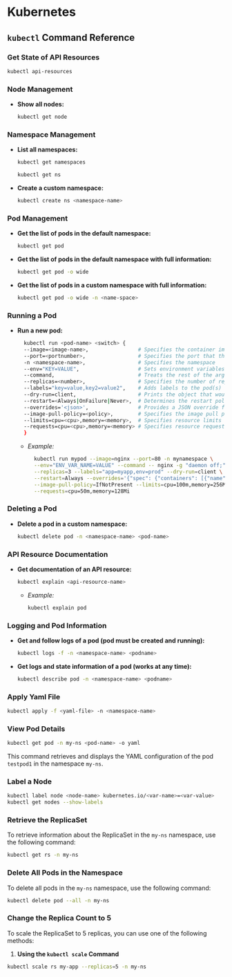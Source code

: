 # Kubernetes

## `kubectl` Command Reference

### Get State of API Resources
```bash
kubectl api-resources
```

### Node Management
- **Show all nodes:**
  ```bash
  kubectl get node
  ```

### Namespace Management
- **List all namespaces:**
  ```bash
  kubectl get namespaces
  ```
  ```bash
  kubectl get ns
  ```
- **Create a custom namespace:**
  ```bash
  kubectl create ns <namespace-name>
  ```

### Pod Management
- **Get the list of pods in the default namespace:**
  ```bash
  kubectl get pod
  ```
- **Get the list of pods in the default namespace with full information:**
  ```bash
  kubectl get pod -o wide
  ```
- **Get the list of pods in a custom namespace with full information:**
  ```bash
  kubectl get pod -o wide -n <name-space>
  ```

### Running a Pod
- **Run a new pod:**
  ```bash
    kubectl run <pod-name> <switch> {
    --image=<image-name>,                # Specifies the container image to use
    --port=<portnumber>,                 # Specifies the port that the container exposes
    -n <namespace-name>,                 # Specifies the namespace
    --env="KEY=VALUE",                   # Sets environment variables in the container
    --command,                           # Treats the rest of the arguments as the command to run in the container
    --replicas=<number>,                 # Specifies the number of replicas for the deployment
    --labels="key=value,key2=value2",    # Adds labels to the pod(s)
    --dry-run=client,                    # Prints the object that would be sent, without creating it
    --restart=<Always|OnFailure|Never>,  # Determines the restart policy for the pod
    --overrides='<json>',                # Provides a JSON override for the generated object
    --image-pull-policy=<policy>,        # Specifies the image pull policy (Always, IfNotPresent, Never)
    --limits=cpu=<cpu>,memory=<memory>,  # Specifies resource limits for the container
    --requests=cpu=<cpu>,memory=<memory> # Specifies resource requests for the container
    }
  ```
  - *Example:*
    ```bash
      kubectl run mypod --image=nginx --port=80 -n mynamespace \
      --env="ENV_VAR_NAME=VALUE" --command -- nginx -g "daemon off;" \
      --replicas=3 --labels="app=myapp,env=prod" --dry-run=client \
      --restart=Always --overrides='{"spec": {"containers": [{"name": "nginx", "image": "nginx"}]}}' \
      --image-pull-policy=IfNotPresent --limits=cpu=100m,memory=256Mi \
      --requests=cpu=50m,memory=128Mi
    ```


### Deleting a Pod
- **Delete a pod in a custom namespace:**
  ```bash
  kubectl delete pod -n <namespace-name> <pod-name>
  ```

### API Resource Documentation
- **Get documentation of an API resource:**
  ```bash
  kubectl explain <api-resource-name>
  ```
  - *Example:*
    ```bash
    kubectl explain pod
    ```

### Logging and Pod Information
- **Get and follow logs of a pod (pod must be created and running):**
  ```bash
  kubectl logs -f -n <namespace-name> <podname>
  ```
- **Get logs and state information of a pod (works at any time):**
  ```bash
  kubectl describe pod -n <namespace-name> <podname>
  ```

### Apply Yaml File
```bash
kubectl apply -f <yaml-file> -n <namespace-name>
```
### View Pod Details

```bash
kubectl get pod -n my-ns <pod-name> -o yaml
```

This command retrieves and displays the YAML configuration of the pod `testpod1` in the namespace `my-ns`.

### Label a Node

```bash
kubectl label node <node-name> kubernetes.io/<var-name>=<var-value>
kubectl get nodes --show-labels
```
### Retrieve the ReplicaSet
To retrieve information about the ReplicaSet in the `my-ns` namespace, use the following command:
```bash
kubectl get rs -n my-ns
```

### Delete All Pods in the Namespace
To delete all pods in the `my-ns` namespace, use the following command:
```bash
kubectl delete pod --all -n my-ns
```

### Change the Replica Count to 5
To scale the ReplicaSet to 5 replicas, you can use one of the following methods:

1. **Using the `kubectl scale` Command**
```bash
kubectl scale rs my-app --replicas=5 -n my-ns
```

